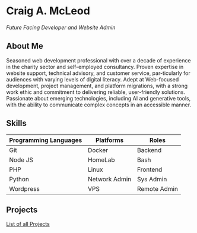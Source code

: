 # Craig A. McLeod
_*Future Facing Developer and Website Admin*_

## About Me
Seasoned web development professional with over a decade of experience in the charity sector and self-employed consultancy. Proven expertise in website support, technical advisory, and customer service, par-ticularly for audiences with varying levels of digital literacy. Adept at Web-focused development, project management, and platform migrations, with a strong work ethic and commitment to delivering reliable, user-friendly solutions. Passionate about emerging technologies, including AI and generative tools, with the ability to communicate complex concepts in an accessible manner.

## Skills
| Programming Languages | Platforms        | Roles        |
| --------------------- | ---------------- | ------------ |
| Git                   | Docker           | Backend      |
| Node JS               | HomeLab          | Bash         |
| PHP                   | Linux            | Frontend     |
| Python                | Network Admin    | Sys Admin    |
| Wordpress             | VPS              | Remote Admin |


## Projects
[List of all Projects](https://github.com/stars/camcleod99/lists/portfolio)
